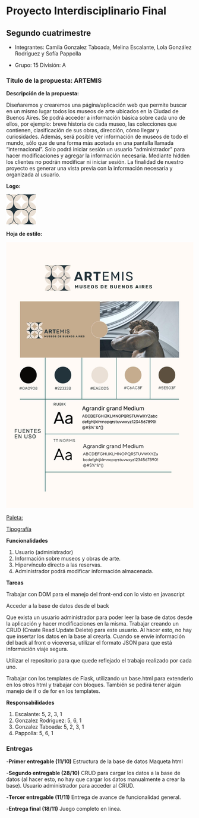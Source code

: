 # Proyecto Interdisciplinario Final
## Segundo cuatrimestre 

- Integrantes: Camila Gonzalez Taboada, Melina Escalante, Lola González Rodriguez y Sofía Pappolla  

- Grupo: 15 División: A  

### Titulo de la propuesta: ARTEMIS

**Descripción de la propuesta:**  

Diseñaremos y crearemos una página/aplicación web que permite buscar en un mismo lugar todos los museos de arte ubicados en la Ciudad de Buenos Aires. 
Se podrá acceder a información básica sobre cada uno de ellos, por ejemplo: breve historia de cada museo, las colecciones que contienen, clasificación de sus obras, dirección, cómo llegar y curiosidades. Además, será posible ver información de museos de todo el mundo, sólo que de una forma más acotada en una pantalla llamada “internacional”.
Solo podrá iniciar sesión un usuario “administrador” para hacer modificaciones y agregar la información necesaria. Mediante hidden los clientes no podrán modificar ni iniciar sesión.
La finalidad de nuestro proyecto es generar una vista previa con la información necesaria y organizada al usuario.

**Logo:**  

![Logo](/img/Logo80.png)  

**Hoja de estilo:**  

![Stylesheet](/img/hojaDeEstilo.jpg)

[Paleta:](https://coolors.co/palette/0a0908-22333b-eae0d5-c6ac8f-5e503f)  

[Tipografía](https://fonts.google.com/specimen/Rubik?query=rubik) 

**Funcionalidades** 

1. Usuario (administrador)
2. Información sobre museos y obras de arte.
3. Hipervínculo directo a las reservas.
4. Administrador podrá modificar información almacenada.

**Tareas**  

Trabajar con DOM para el manejo del front-end con lo visto en javascript  

Acceder a la base de datos desde el back  

Que exista un usuario administrador para poder leer la base de datos desde la aplicación y hacer modificaciones en la misma. Trabajar creando un CRUD (Create Read Update Delete) para este usuario. Al hacer esto, no hay que insertar los datos en la base al crearla.
Cuando se envíe información del back al front o viceversa, utilizar el formato JSON para que está información viaje segura.  

Utilizar el repositorio para que quede reflejado el trabajo realizado por cada uno.  

Trabajar con los templates de Flask, utilizando un base.html para extenderlo en los otros html y trabajar con bloques. También se pedirá tener algún manejo de if o de for en los templates.

**Responsabilidades**

1. Escalante: 5, 2, 3, 1
2. Gonzalez Rodriguez: 5, 6, 1
3. Gonzalez Taboada: 5, 2, 3, 1
4. Pappolla: 5, 6, 1

### Entregas

-**Primer entregable (11/10)**
Estructura de la base de datos
Maqueta html

-**Segundo entregable (28/10)**
CRUD para cargar los datos a la base de datos (al hacer esto, no hay que cargar los datos manualmente a crear la base).
Usuario administrador para acceder al CRUD.

-**Tercer entregable (11/11)**
Entrega de avance de funcionalidad general.

-**Entrega final (18/11)**
Juego completo en línea.
